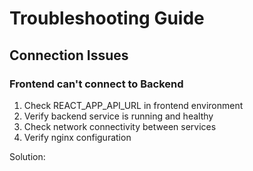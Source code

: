 # Troubleshooting Guide

## Connection Issues

### Frontend can't connect to Backend
1. Check REACT_APP_API_URL in frontend environment
2. Verify backend service is running and healthy
3. Check network connectivity between services
4. Verify nginx configuration

Solution: 